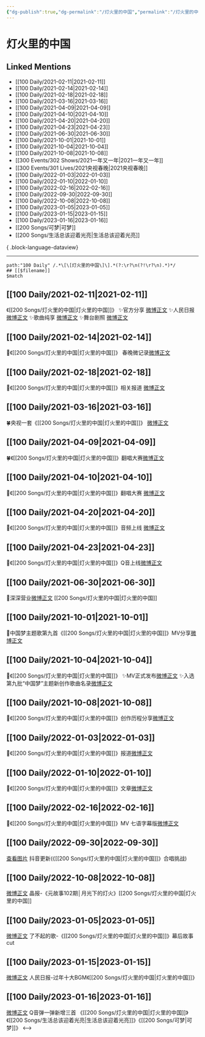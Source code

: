 ```yaml
---
{"dg-publish":true,"dg-permalink":"/灯火里的中国","permalink":"/灯火里的中国/","created":"2022-12-22T15:47:23.000+08:00","updated":"2023-08-24T18:14:23.641+08:00"}
---
```


# 灯火里的中国

## Linked Mentions
- [[100 Daily/2021-02-11\|2021-02-11]]
- [[100 Daily/2021-02-14\|2021-02-14]]
- [[100 Daily/2021-02-18\|2021-02-18]]
- [[100 Daily/2021-03-16\|2021-03-16]]
- [[100 Daily/2021-04-09\|2021-04-09]]
- [[100 Daily/2021-04-10\|2021-04-10]]
- [[100 Daily/2021-04-20\|2021-04-20]]
- [[100 Daily/2021-04-23\|2021-04-23]]
- [[100 Daily/2021-06-30\|2021-06-30]]
- [[100 Daily/2021-10-01\|2021-10-01]]
- [[100 Daily/2021-10-04\|2021-10-04]]
- [[100 Daily/2021-10-08\|2021-10-08]]
- [[300 Events/302 Shows/2021一年又一年\|2021一年又一年]]
- [[300 Events/301 Lives/2021央视春晚\|2021央视春晚]]
- [[100 Daily/2022-01-03\|2022-01-03]]
- [[100 Daily/2022-01-10\|2022-01-10]]
- [[100 Daily/2022-02-16\|2022-02-16]]
- [[100 Daily/2022-09-30\|2022-09-30]]
- [[100 Daily/2022-10-08\|2022-10-08]]
- [[100 Daily/2023-01-05\|2023-01-05]]
- [[100 Daily/2023-01-15\|2023-01-15]]
- [[100 Daily/2023-01-16\|2023-01-16]]
- [[200 Songs/可梦\|可梦]]
- [[200 Songs/生活总该迎着光亮\|生活总该迎着光亮]]

{ .block-language-dataview}

---

```expander
path:"100 Daily" /.*\[\[灯火里的中国\]\].*(?:\r?\n(?!\r?\n).*)*/
## [[$filename]]
$match
```
## [[100 Daily/2021-02-11\|2021-02-11]]
《[[200 Songs/灯火里的中国\|灯火里的中国]]》
✨官方分享 [微博正文](https://m.weibo.cn/6466290670/4603535406154364)
✨人民日报 [微博正文](https://m.weibo.cn/6466290670/4603540746014523)
✨歌曲纯享 [微博正文](https://m.weibo.cn/6466290670/4603550997163911)
✨舞台剧照 [微博正文](https://m.weibo.cn/6466290670/4603543861867632)
## [[100 Daily/2021-02-14\|2021-02-14]]
🌟《[[200 Songs/灯火里的中国\|灯火里的中国]]》 春晚微记录[微博正文](https://m.weibo.cn/6466290670/4604478475472487)

## [[100 Daily/2021-02-18\|2021-02-18]]
🌟《[[200 Songs/灯火里的中国\|灯火里的中国]]》相关报道 [微博正文](https://m.weibo.cn/6466290670/4606081445923451)
## [[100 Daily/2021-03-16\|2021-03-16]]
🍀央视一套《[[200 Songs/灯火里的中国\|灯火里的中国]]》 [微博正文](https://m.weibo.cn/6466290670/4615514855051252)

## [[100 Daily/2021-04-09\|2021-04-09]]
🍀《[[200 Songs/灯火里的中国\|灯火里的中国]]》翻唱大赛[微博正文](https://m.weibo.cn/6466290670/4624170519104166)

## [[100 Daily/2021-04-10\|2021-04-10]]
🌟《[[200 Songs/灯火里的中国\|灯火里的中国]]》翻唱大赛 [微博正文](https://m.weibo.cn/6466290670/4624392922073938)
## [[100 Daily/2021-04-20\|2021-04-20]]
🌟《[[200 Songs/灯火里的中国\|灯火里的中国]]》音频上线 [微博正文](https://weibo.com/6466290670/KbGF905eq)

## [[100 Daily/2021-04-23\|2021-04-23]]
💫《[[200 Songs/灯火里的中国\|灯火里的中国]]》Q音上线[微博正文](https://m.weibo.cn/6466290670/4629058710932564)
## [[100 Daily/2021-06-30\|2021-06-30]]
🌟深深营业[微博正文](https://weibo.com/detail/4653863141115602) [[200 Songs/灯火里的中国\|灯火里的中国]]
## [[100 Daily/2021-10-01\|2021-10-01]]
🌟中国梦主题歌第九首《[[200 Songs/灯火里的中国\|灯火里的中国]]》MV分享[微博正文](https://m.weibo.cn/6466290670/4687568493351457)

## [[100 Daily/2021-10-04\|2021-10-04]]
🎵《[[200 Songs/灯火里的中国\|灯火里的中国]]》
✨MV正式发布[微博正文](https://m.weibo.cn/6466290670/4688538661028840)
✨入选第九批“中国梦”主题新创作歌曲名录[微博正文](https://m.weibo.cn/6466290670/4688705966837060)
## [[100 Daily/2021-10-08\|2021-10-08]]
🌟《[[200 Songs/灯火里的中国\|灯火里的中国]]》创作历程分享[微博正文](https://m.weibo.cn/6466290670/4690073787829123)

## [[100 Daily/2022-01-03\|2022-01-03]]
🌟《[[200 Songs/灯火里的中国\|灯火里的中国]]》报道[微博正文](https://m.weibo.cn/6466290670/4721680712468198)

## [[100 Daily/2022-01-10\|2022-01-10]]
💫《[[200 Songs/灯火里的中国\|灯火里的中国]]》文章[微博正文](https://m.weibo.cn/6466290670/4724147446613567)
## [[100 Daily/2022-02-16\|2022-02-16]]
🌟《[[200 Songs/灯火里的中国\|灯火里的中国]]》MV 七语字幕版[微博正文](https://m.weibo.cn/6466290670/4737536439882477)
## [[100 Daily/2022-09-30\|2022-09-30]]
[查看图片](https://wx2.sinaimg.cn/large/0088n2Pggy1h6p1fi466rj30ku1120v4.jpg) 抖音更新(《[[200 Songs/灯火里的中国\|灯火里的中国]]》合唱挑战)
## [[100 Daily/2022-10-08\|2022-10-08]]
[微博正文](http://weibo.com/1677991972/M7XJhA19c) 晶报-《元故事102期│月光下的灯火》[[200 Songs/灯火里的中国\|灯火里的中国]]
## [[100 Daily/2023-01-05\|2023-01-05]]
[微博正文](https://m.weibo.cn/6838541957/4854318895202901) 了不起的歌-《[[200 Songs/灯火里的中国\|灯火里的中国]]》幕后故事cut
## [[100 Daily/2023-01-15\|2023-01-15]]
[微博正文](https://m.weibo.cn/2803301701/4858097803464818) 人民日报-过年十大BGM《[[200 Songs/灯火里的中国\|灯火里的中国]]》
## [[100 Daily/2023-01-16\|2023-01-16]]
[微博正文](https://m.weibo.cn/7217705140/4858462394386869) Q音弹一弹新增三首 《[[200 Songs/灯火里的中国\|灯火里的中国]]》《[[200 Songs/生活总该迎着光亮\|生活总该迎着光亮]]》《[[200 Songs/可梦\|可梦]]》
<-->
